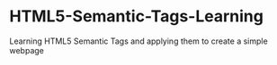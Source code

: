 # HTML5-Semantic-Tags-Learning
Learning HTML5 Semantic Tags and applying them to create a simple webpage

